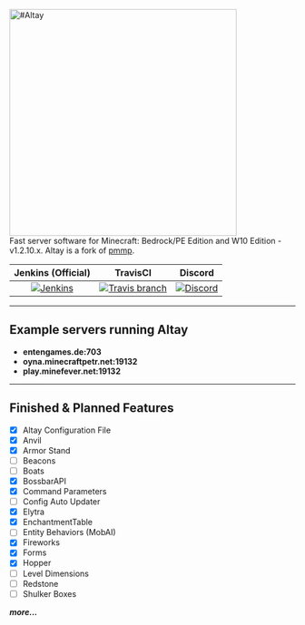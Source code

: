 <img src="https://i.hizliresim.com/6JPM7P.png" alt="#Altay" width=400px></img>              
Fast server software for Minecraft: Bedrock/PE Edition and W10 Edition - v1.2.10.x. Altay is a fork of [pmmp](https://github.com/pmmp/PocketMine-MP).      
       
| Jenkins (Official) | TravisCI | Discord |
| :---: | :---: | :---: |
| [![Jenkins](https://img.shields.io/jenkins/s/http/turanic.io:8181/job/Altay.svg?style=flat-square&colorB=1C6BA0)](http://turanic.io:8181/job/Altay/) | [![Travis branch](https://img.shields.io/travis/TuranicTeam/Altay/master.svg?style=flat-square)](https://travis-ci.org/TuranicTeam/Altay) | [![Discord](https://img.shields.io/discord/357257013144715266.svg?style=flat-square&label=discord&colorB=7289da)](https://discord.gg/pAh3Bja) |

-------------
Example servers running Altay
--------------------
- **entengames.de:703**
- **oyna.minecraftpetr.net:19132**
- **play.minefever.net:19132**
------------     
    
## Finished & Planned Features
 - [x] Altay Configuration File
 - [x] Anvil
 - [x] Armor Stand
 - [ ] Beacons
 - [ ] Boats
 - [x] BossbarAPI
 - [x] Command Parameters
 - [ ] Config Auto Updater
 - [x] Elytra
 - [x] EnchantmentTable
 - [ ] Entity Behaviors (MobAI)
 - [x] Fireworks
 - [x] Forms
 - [x] Hopper
 - [ ] Level Dimensions
 - [ ] Redstone
 - [ ] Shulker Boxes
 
***more...***
